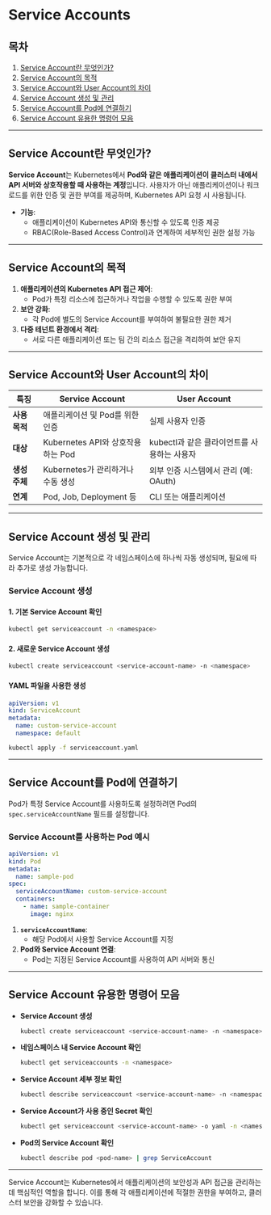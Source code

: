 # Service Accounts

## 목차
1. [Service Account란 무엇인가?](#Service-Account란-무엇인가)
2. [Service Account의 목적](#Service-Account의-목적)
3. [Service Account와 User Account의 차이](#Service-Account와-User-Account의-차이)
4. [Service Account 생성 및 관리](#Service-Account-생성-및-관리)
5. [Service Account를 Pod에 연결하기](#Service-Account를-Pod에-연결하기)
6. [Service Account 유용한 명령어 모음](#Service-Account-유용한-명령어-모음)

---

## Service Account란 무엇인가?

**Service Account**는 Kubernetes에서 **Pod와 같은 애플리케이션이 클러스터 내에서 API 서버와 상호작용할 때 사용하는 계정**입니다. 사용자가 아닌 애플리케이션이나 워크로드를 위한 인증 및 권한 부여를 제공하며, Kubernetes API 요청 시 사용됩니다.

- **기능**:
  - 애플리케이션이 Kubernetes API와 통신할 수 있도록 인증 제공
  - RBAC(Role-Based Access Control)과 연계하여 세부적인 권한 설정 가능

---

## Service Account의 목적

1. **애플리케이션의 Kubernetes API 접근 제어**:
   - Pod가 특정 리소스에 접근하거나 작업을 수행할 수 있도록 권한 부여
2. **보안 강화**:
   - 각 Pod에 별도의 Service Account를 부여하여 불필요한 권한 제거
3. **다중 테넌트 환경에서 격리**:
   - 서로 다른 애플리케이션 또는 팀 간의 리소스 접근을 격리하여 보안 유지

---

## Service Account와 User Account의 차이

| **특징**              | **Service Account**                       | **User Account**                           |
|------------------------|-------------------------------------------|--------------------------------------------|
| **사용 목적**         | 애플리케이션 및 Pod를 위한 인증           | 실제 사용자 인증                           |
| **대상**              | Kubernetes API와 상호작용하는 Pod         | kubectl과 같은 클라이언트를 사용하는 사용자 |
| **생성 주체**         | Kubernetes가 관리하거나 수동 생성          | 외부 인증 시스템에서 관리 (예: OAuth)      |
| **연계**              | Pod, Job, Deployment 등                   | CLI 또는 애플리케이션                      |

---

## Service Account 생성 및 관리

Service Account는 기본적으로 각 네임스페이스에 하나씩 자동 생성되며, 필요에 따라 추가로 생성 가능합니다.

### Service Account 생성

#### 1. 기본 Service Account 확인
```bash
kubectl get serviceaccount -n <namespace>
```

#### 2. 새로운 Service Account 생성

```bash
kubectl create serviceaccount <service-account-name> -n <namespace>
```

#### YAML 파일을 사용한 생성
```yaml
apiVersion: v1
kind: ServiceAccount
metadata:
  name: custom-service-account
  namespace: default
```

```bash
kubectl apply -f serviceaccount.yaml
```

---

## Service Account를 Pod에 연결하기

Pod가 특정 Service Account를 사용하도록 설정하려면 Pod의 `spec.serviceAccountName` 필드를 설정합니다.

### Service Account를 사용하는 Pod 예시

```yaml
apiVersion: v1
kind: Pod
metadata:
  name: sample-pod
spec:
  serviceAccountName: custom-service-account
  containers:
    - name: sample-container
      image: nginx
```

1. **`serviceAccountName`**:
   - 해당 Pod에서 사용할 Service Account를 지정
2. **Pod와 Service Account 연결**:
   - Pod는 지정된 Service Account를 사용하여 API 서버와 통신

---

## Service Account 유용한 명령어 모음

- **Service Account 생성**
  ```bash
  kubectl create serviceaccount <service-account-name> -n <namespace>
  ```

- **네임스페이스 내 Service Account 확인**
  ```bash
  kubectl get serviceaccounts -n <namespace>
  ```

- **Service Account 세부 정보 확인**
  ```bash
  kubectl describe serviceaccount <service-account-name> -n <namespace>
  ```

- **Service Account가 사용 중인 Secret 확인**
  ```bash
  kubectl get serviceaccount <service-account-name> -o yaml -n <namespace>
  ```

- **Pod의 Service Account 확인**
  ```bash
  kubectl describe pod <pod-name> | grep ServiceAccount
  ```

---

Service Account는 Kubernetes에서 애플리케이션의 보안성과 API 접근을 관리하는 데 핵심적인 역할을 합니다. 이를 통해 각 애플리케이션에 적절한 권한을 부여하고, 클러스터 보안을 강화할 수 있습니다.
